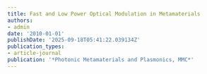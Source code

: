 ```yaml
---
title: Fast and Low Power Optical Modulation in Metamaterials
authors:
- admin
date: '2010-01-01'
publishDate: '2025-09-18T05:41:22.039134Z'
publication_types:
- article-journal
publication: '*Photonic Metamaterials and Plasmonics, MMC*'
---
```

